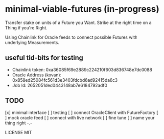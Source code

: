 # minimal-viable-futures (in-progress)

Transfer stake on units of a Future you Want. Strike at the right time on a Thing if you're Right.

Using Chainlink for Oracle feeds to connect possible Futures with underlying Measurements.

## useful tid-bits for testing
* Chainlink token: 		    0xa36085f69e2889c224210f603d836748e7dc0088
* Oracle Address (kovan): 0x858ed25084fc561d3e3403fdcbd6ad92415da6c3
* Job Id: 				        2652051ded0443148ab7e6184792adf0

## TODO
[x] minimal interface
[ ] testing
[ ] connect OracleClient with FutureFactory
[ ] mock oracle feed
[ ] connect with live network
[ ] fine tune
[ ] name your thing right -.-

LICENSE MIT
